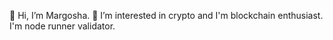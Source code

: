 👋 Hi, I’m Margosha.
👀 I’m interested in crypto and I'm blockchain enthusiast.
I'm node runner validator.
